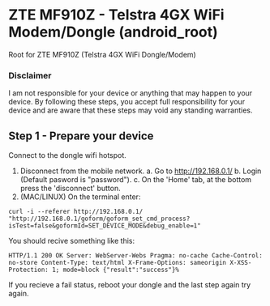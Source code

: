 # ZTE MF910Z - Telstra 4GX WiFi Modem/Dongle (android_root)
Root for ZTE MF910Z (Telstra 4GX WiFi Dongle/Modem)

### Disclaimer
I am not responsible for your device or anything that may happen to your device. By following these steps, you accept full responsibility for your device and are aware that these steps may void any standing warranties.

## Step 1 - Prepare your device

Connect to the dongle wifi hotspot.

1. Disconnect from the mobile network.
  a. Go to http://192.168.0.1/
  b. Login (Default pasword is "password").
  c. On the 'Home' tab, at the bottom press the 'disconnect' button.
2. (MAC/LINUX) On the terminal enter:

``
curl -i --referer http://192.168.0.1/ "http://192.168.0.1/goform/goform_set_cmd_process?isTest=false&goformId=SET_DEVICE_MODE&debug_enable=1"
``

You should recive something like this:

``
HTTP/1.1 200 OK
Server: WebServer-Webs
Pragma: no-cache
Cache-Control: no-store
Content-Type: text/html
X-Frame-Options: sameorigin
X-XSS-Protection: 1; mode=block
{"result":"success"}%   
``

If you recieve a fail status, reboot your dongle and the last step again try again.
